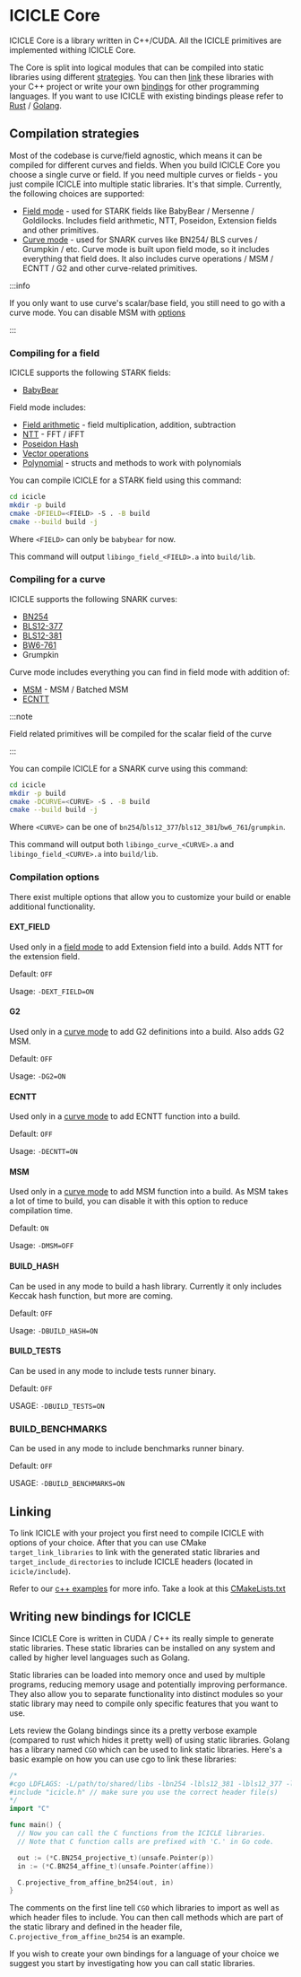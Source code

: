 # ICICLE Core

ICICLE Core is a library written in C++/CUDA. All the ICICLE primitives are implemented withing ICICLE Core.

The Core is split into logical modules that can be compiled into static libraries using different [strategies](#compilation-strategies). You can then [link](#linking) these libraries with your C++ project or write your own [bindings](#writing-new-bindings-for-icicle) for other programming languages. If you want to use ICICLE with existing bindings please refer to [Rust](/icicle/rust-bindings) / [Golang](/icicle/golang-bindings).

## Compilation strategies

Most of the codebase is curve/field agnostic, which means it can be compiled for different curves and fields. When you build ICICLE Core you choose a single curve or field. If you need multiple curves or fields  - you just compile ICICLE into multiple static libraries. It's that simple. Currently, the following choices are supported:

 - [Field mode](#compiling-for-a-field) - used for STARK fields like BabyBear / Mersenne / Goldilocks. Includes field arithmetic, NTT, Poseidon, Extension fields and other primitives.
 - [Curve mode](#compiling-for-a-curve) - used for SNARK curves like BN254/ BLS curves / Grumpkin / etc. Curve mode is built upon field mode, so it includes everything that field does. It also includes curve operations / MSM / ECNTT / G2 and other curve-related primitives.

:::info

If you only want to use curve's scalar/base field, you still need to go with a curve mode. You can disable MSM with [options](#compilation-options)

:::

### Compiling for a field

ICICLE supports the following STARK fields:
 - [BabyBear](https://eprint.iacr.org/2023/824.pdf)

Field mode includes:
 - [Field arithmetic](https://github.com/ingonyama-zk/icicle/blob/main/icicle/include/fields/field.cuh) - field multiplication, addition, subtraction
 - [NTT](icicle/primitives/ntt) - FFT / iFFT
 - [Poseidon Hash](icicle/primitives/poseidon)
 - [Vector operations](https://github.com/ingonyama-zk/icicle/blob/main/icicle/include/vec_ops/vec_ops.cuh)
 - [Polynomial](#) - structs and methods to work with polynomials

You can compile ICICLE for a STARK field using this command:

```sh
cd icicle
mkdir -p build
cmake -DFIELD=<FIELD> -S . -B build
cmake --build build -j
```

Where `<FIELD>` can only be `babybear` for now.

This command will output `libingo_field_<FIELD>.a` into `build/lib`.

### Compiling for a curve

ICICLE supports the following SNARK curves:
 - [BN254](https://neuromancer.sk/std/bn/bn254)
 - [BLS12-377](https://neuromancer.sk/std/bls/BLS12-377)
 - [BLS12-381](https://neuromancer.sk/std/bls/BLS12-381)
 - [BW6-761](https://eprint.iacr.org/2020/351)
 - Grumpkin

Curve mode includes everything you can find in field mode with addition of:
 - [MSM](icicle/primitives/msm) - MSM / Batched MSM
 - [ECNTT](#)

:::note

Field related primitives will be compiled for the scalar field of the curve

:::

You can compile ICICLE for a SNARK curve using this command:

```sh
cd icicle
mkdir -p build
cmake -DCURVE=<CURVE> -S . -B build
cmake --build build -j
```

Where `<CURVE>` can be one of `bn254`/`bls12_377`/`bls12_381`/`bw6_761`/`grumpkin`.

This command will output both `libingo_curve_<CURVE>.a` and `libingo_field_<CURVE>.a` into `build/lib`.

### Compilation options

There exist multiple options that allow you to customize your build or enable additional functionality.

#### EXT_FIELD

Used only in a [field mode](#compiling-for-a-field) to add Extension field into a build. Adds NTT for the extension field.

Default: `OFF`

Usage: `-DEXT_FIELD=ON`

#### G2

Used only in a [curve mode](#compiling-for-a-curve) to add G2 definitions into a build. Also adds G2 MSM.

Default: `OFF`

Usage: `-DG2=ON`

#### ECNTT

Used only in a [curve mode](#compiling-for-a-curve) to add ECNTT function into a build.

Default: `OFF`

Usage: `-DECNTT=ON`

#### MSM

Used only in a [curve mode](#compiling-for-a-curve) to add MSM function into a build. As MSM takes a lot of time to build, you can disable it with this option to reduce compilation time.

Default: `ON`

Usage: `-DMSM=OFF`

#### BUILD_HASH

Can be used in any mode to build a hash library. Currently it only includes Keccak hash function, but more are coming.

Default: `OFF`

Usage: `-DBUILD_HASH=ON`

#### BUILD_TESTS

Can be used in any mode to include tests runner binary.

Default: `OFF`

USAGE: `-DBUILD_TESTS=ON`

### BUILD_BENCHMARKS

Can be used in any mode to include benchmarks runner binary.

Default: `OFF`

USAGE: `-DBUILD_BENCHMARKS=ON`

## Linking

To link ICICLE with your project you first need to compile ICICLE with options of your choice. After that you can use CMake `target_link_libraries` to link with the generated static libraries and `target_include_directories` to include ICICLE headers (located in `icicle/include`).

Refer to our [c++ examples](https://github.com/ingonyama-zk/icicle/tree/main/examples/c%2B%2B) for more info. Take a look at this [CMakeLists.txt](https://github.com/ingonyama-zk/icicle/blob/main/examples/c%2B%2B/msm/CMakeLists.txt#L22)


## Writing new bindings for ICICLE

Since ICICLE Core is written in CUDA / C++ its really simple to generate static libraries. These static libraries can be installed on any system and called by higher level languages such as Golang.

Static libraries can be loaded into memory once and used by multiple programs, reducing memory usage and potentially improving performance. They also allow you to separate functionality into distinct modules so your static library may need to compile only specific features that you want to use.

Lets review the Golang bindings since its a pretty verbose example (compared to rust which hides it pretty well) of using static libraries. Golang has a library named `CGO` which can be used to link static libraries. Here's a basic example on how you can use cgo to link these libraries:

```go
/*
#cgo LDFLAGS: -L/path/to/shared/libs -lbn254 -lbls12_381 -lbls12_377 -lbw6_671
#include "icicle.h" // make sure you use the correct header file(s)
*/
import "C"

func main() {
  // Now you can call the C functions from the ICICLE libraries.
  // Note that C function calls are prefixed with 'C.' in Go code.

  out := (*C.BN254_projective_t)(unsafe.Pointer(p))
  in := (*C.BN254_affine_t)(unsafe.Pointer(affine))

  C.projective_from_affine_bn254(out, in)
}
```

The comments on the first line tell `CGO` which libraries to import as well as which header files to include. You can then call methods which are part of the static library and defined in the header file, `C.projective_from_affine_bn254` is an example.

If you wish to create your own bindings for a language of your choice we suggest you start by investigating how you can call static libraries.